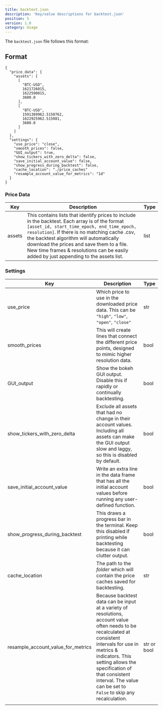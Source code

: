```yaml
---
title: backtest.json
description: 'Key/value descriptions for backtest.json'
position: 5
version: 1.0
category: Usage
---
```


The `backtest.json` file follows this format:

## Format

```json[backtest.json]
{
  "price_data": {
    "assets": [
      [
        "BTC-USD",
        1621726015,
        1622590015,
        3600.0
      ],
      [
        "BTC-USD",
        1591389962.5150762,
        1622925962.515081,
        3600.0
      ]
    ]
  },
  "settings": {
    "use_price": "close",
    "smooth_prices": false,
    "GUI_output": true,
    "show_tickers_with_zero_delta": false,
    "save_initial_account_value": false,
    "show_progress_during_backtest": false,
    "cache_location": "./price_caches"
    "resample_account_value_for_metrics": "1d"
  }
}
```

### Price Data

| Key    | Description                                                  | Type |
| ------ | ------------------------------------------------------------ | ---- |
| assets | This contains lists that identify prices to include in the backtest. Each array is of the format `[asset_id, start_time_epoch, end_time_epoch, resolution]`. If there is no matching cache .csv, the backtest algorithm will automatically download the prices and save them to a file. New time frames & resolutions can be easily added by just appending to the assets list. | list |

### Settings

| Key                                | Description                                                  | Type        |
| ---------------------------------- | ------------------------------------------------------------ | ----------- |
| use_price                          | Which price to use in the downloaded price data. This can be `"high"`, `"low"`, `"open"`, `"close"` | str         |
| smooth_prices                      | This will create lines that connect the different price points, designed to mimic higher resolution data. | bool        |
| GUI_output                         | Show the bokeh GUI output. Disable this if rapidly or continually backtesting. | bool        |
| show_tickers_with_zero_delta       | Exclude all assets that had no change in their account values. Including all assets can make the GUI output slow and laggy, so this is disabled by default. | bool        |
| save_initial_account_value         | Write an extra line in the data frame that has all the initial account values before running any user-defined function. | bool        |
| show_progress_during_backtest      | This draws a progress bar in the terminal. Keep this disabled if printing while backtesting because it can clutter output. | bool        |
| cache_location                     | The path to the *folder* which will contain the price caches saved for backtesting. | str         |
| resample_account_value_for_metrics | Because backtest data can be input at a variety of resolutions, account value often needs to be recalculated at consistent intervals for use in metrics & indicators. This setting allows the specification of that consistent interval. The value can be set to `False` to skip any recalculation. | str or bool |
|                                    |                                                              |             |

